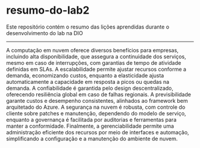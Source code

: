 # resumo-do-lab2
Este repositório contém o resumo das lições aprendidas durante o desenvolvimento do lab na DIO

----------

A computação em nuvem oferece diversos benefícios para empresas, incluindo alta disponibilidade, que assegura a continuidade dos serviços, mesmo em caso de interrupções, com garantias de tempo de atividade definidas em SLAs. A escalabilidade permite ajustar recursos conforme a demanda, economizando custos, enquanto a elasticidade ajusta automaticamente a capacidade em resposta a picos ou quedas na demanda. A confiabilidade é garantida pelo design descentralizado, oferecendo resiliência global em caso de falhas regionais. A previsibilidade garante custos e desempenho consistentes, alinhados ao framework bem arquitetado do Azure. A segurança na nuvem é robusta, com controle do cliente sobre patches e manutenção, dependendo do modelo de serviço, enquanto a governança é facilitada por auditorias e ferramentas para manter a conformidade. Finalmente, a gerenciabilidade permite uma administração eficiente dos recursos por meio de interfaces e automação, simplificando a configuração e a manutenção do ambiente de nuvem.
